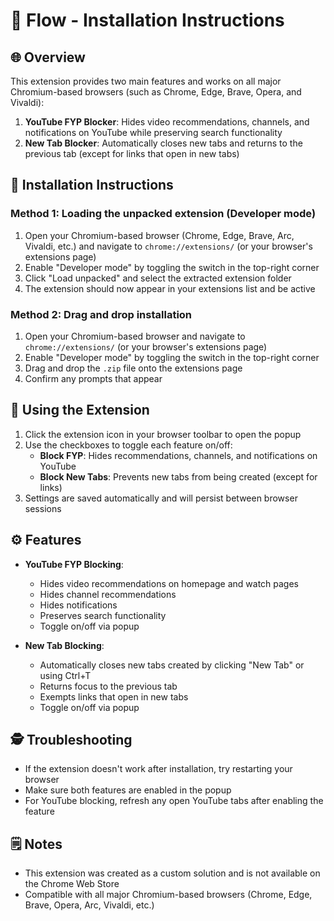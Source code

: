 # 🎯 Flow - Installation Instructions

## 🌐 Overview
This extension provides two main features and works on all major Chromium-based browsers (such as Chrome, Edge, Brave, Opera, and Vivaldi):
1. **YouTube FYP Blocker**: Hides video recommendations, channels, and notifications on YouTube while preserving search functionality
2. **New Tab Blocker**: Automatically closes new tabs and returns to the previous tab (except for links that open in new tabs)

## 🔧 Installation Instructions

### Method 1: Loading the unpacked extension (Developer mode)
1. Open your Chromium-based browser (Chrome, Edge, Brave, Arc, Vivaldi, etc.) and navigate to `chrome://extensions/` (or your browser's extensions page)
2. Enable "Developer mode" by toggling the switch in the top-right corner
3. Click "Load unpacked" and select the extracted extension folder
4. The extension should now appear in your extensions list and be active

### Method 2: Drag and drop installation
1. Open your Chromium-based browser and navigate to `chrome://extensions/` (or your browser's extensions page)
2. Enable "Developer mode" by toggling the switch in the top-right corner
3. Drag and drop the `.zip` file onto the extensions page
4. Confirm any prompts that appear

## 🧰 Using the Extension
1. Click the extension icon in your browser toolbar to open the popup
2. Use the checkboxes to toggle each feature on/off:
   - **Block FYP**: Hides recommendations, channels, and notifications on YouTube
   - **Block New Tabs**: Prevents new tabs from being created (except for links)
3. Settings are saved automatically and will persist between browser sessions

## ⚙️ Features
- **YouTube FYP Blocking**:
  - Hides video recommendations on homepage and watch pages
  - Hides channel recommendations
  - Hides notifications
  - Preserves search functionality
  - Toggle on/off via popup

- **New Tab Blocking**:
  - Automatically closes new tabs created by clicking "New Tab" or using Ctrl+T
  - Returns focus to the previous tab
  - Exempts links that open in new tabs
  - Toggle on/off via popup

## 🕵️ Troubleshooting
- If the extension doesn't work after installation, try restarting your browser
- Make sure both features are enabled in the popup
- For YouTube blocking, refresh any open YouTube tabs after enabling the feature

## 🗒️ Notes
- This extension was created as a custom solution and is not available on the Chrome Web Store
- Compatible with all major Chromium-based browsers (Chrome, Edge, Brave, Opera, Arc, Vivaldi, etc.)
